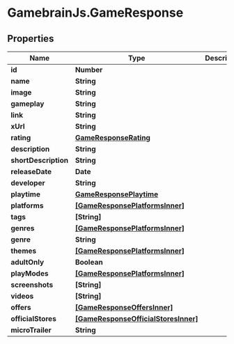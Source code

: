 # GamebrainJs.GameResponse

## Properties

Name | Type | Description | Notes
------------ | ------------- | ------------- | -------------
**id** | **Number** |  | [optional] 
**name** | **String** |  | [optional] 
**image** | **String** |  | [optional] 
**gameplay** | **String** |  | [optional] 
**link** | **String** |  | [optional] 
**xUrl** | **String** |  | [optional] 
**rating** | [**GameResponseRating**](GameResponseRating.md) |  | [optional] 
**description** | **String** |  | [optional] 
**shortDescription** | **String** |  | [optional] 
**releaseDate** | **Date** |  | [optional] 
**developer** | **String** |  | [optional] 
**playtime** | [**GameResponsePlaytime**](GameResponsePlaytime.md) |  | [optional] 
**platforms** | [**[GameResponsePlatformsInner]**](GameResponsePlatformsInner.md) |  | [optional] 
**tags** | **[String]** |  | [optional] 
**genres** | [**[GameResponsePlatformsInner]**](GameResponsePlatformsInner.md) |  | [optional] 
**genre** | **String** |  | [optional] 
**themes** | [**[GameResponsePlatformsInner]**](GameResponsePlatformsInner.md) |  | [optional] 
**adultOnly** | **Boolean** |  | [optional] 
**playModes** | [**[GameResponsePlatformsInner]**](GameResponsePlatformsInner.md) |  | [optional] 
**screenshots** | **[String]** |  | [optional] 
**videos** | **[String]** |  | [optional] 
**offers** | [**[GameResponseOffersInner]**](GameResponseOffersInner.md) |  | [optional] 
**officialStores** | [**[GameResponseOfficialStoresInner]**](GameResponseOfficialStoresInner.md) |  | [optional] 
**microTrailer** | **String** |  | [optional] 


